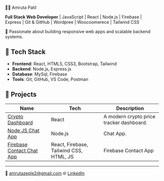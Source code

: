 👩‍💻 Amruta Patil

**Full Stack Web Developer** | JavaScript | React | Node.js | Firebase | Express | Git & GitHub | Wordpree | Woocoomerece | Tailwind CSS

🚀 Passionate about building responsive web apps and scalable backend systems.

## 🔧 Tech Stack
- **Frontend**: React, HTML5, CSS3, Bootstrap, Tailwind
- **Backend**: Node.js, Express.js
- **Database**: MySql, Firebase
- **Tools**: Git, GitHub, VS Code, Postman

## 📂 Projects
| Name | Tech | Description |
|------|------|-------------|
| [Crypto Dashboard](https://github.com/amruta-amardeep-patil/Crypto-dashboard) | React | A modern crypto price tracker dashboard. |
| [Node JS Chat App](https://github.com/amruta-amardeep-patil/chat-app-nodejs) | Node.js | Chat App. |
| [Firebase Contact Chat App](https://github.com/amruta-amardeep-patil/firebase-chat-app) | React, Firebase, Tailwind CSS, HTML, JS | Firebase Contact App |

---

📧 amrutazeple2@gmail.com 
🌐 [LinkedIn](https://www.linkedin.com/in/amruta-zepale-1b33b11a3/)
